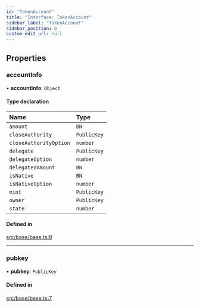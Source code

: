 ```yaml
---
id: "TokenAccount"
title: "Interface: TokenAccount"
sidebar_label: "TokenAccount"
sidebar_position: 0
custom_edit_url: null
---
```


## Properties

### accountInfo

• **accountInfo**: `Object`

#### Type declaration

| Name | Type |
| :------ | :------ |
| `amount` | `BN` |
| `closeAuthority` | `PublicKey` |
| `closeAuthorityOption` | `number` |
| `delegate` | `PublicKey` |
| `delegateOption` | `number` |
| `delegatedAmount` | `BN` |
| `isNative` | `BN` |
| `isNativeOption` | `number` |
| `mint` | `PublicKey` |
| `owner` | `PublicKey` |
| `state` | `number` |

#### Defined in

[src/base/base.ts:8](https://github.com/raydium-io/raydium-sdk/blob/3d95730/src/base/base.ts#L8)

___

### pubkey

• **pubkey**: `PublicKey`

#### Defined in

[src/base/base.ts:7](https://github.com/raydium-io/raydium-sdk/blob/3d95730/src/base/base.ts#L7)
